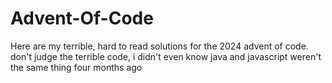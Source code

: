 # Advent-Of-Code 
Here are my terrible, hard to read solutions for the 2024 advent of code. don't judge the terrible code, i didn't even know java and javascript weren't the same thing four months ago
